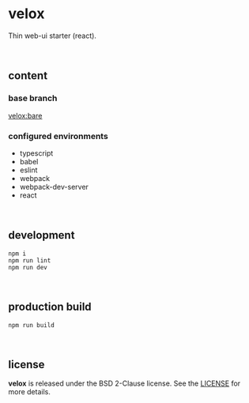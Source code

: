 # velox

Thin web-ui starter (react).

<br />




## content

### base branch

[velox:bare](https://github.com/drmats/velox/tree/bare)

### configured environments

* typescript
* babel
* eslint
* webpack
* webpack-dev-server
* react

<br />




## development

```
npm i
npm run lint
npm run dev
```

<br />




## production build

```
npm run build
```

<br />




## license

**velox** is released under the BSD 2-Clause license. See the
[LICENSE](https://raw.githubusercontent.com/drmats/velox/master/LICENSE)
for more details.
